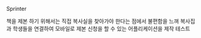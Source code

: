 Sprinter

책을 제본 하기 위해서는 직접 복사실을 찾아가야 한다는 점에서
불편함을 느껴 복사집과 학생들을 연결하여 
모바일로 제본 신청을 할 수 있는 어플리케이션을 제작
테스트

